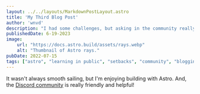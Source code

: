 ```yaml
---
layout: ../../layouts/MarkdownPostLayout.astro
title: 'My Third Blog Post'
author: 'wnvd'
description: "I had some challenges, but asking in the community really helped!"
publishedDate: 6-19-2023
image: 
    url: "https://docs.astro.build/assets/rays.webp"
    alt: "Thumbnail of Astro rays."
pubDate: 2022-07-15
tags: ["astro", "learning in public", "setbacks", "community", "blogging"]
---
```

It wasn't always smooth sailing, but I'm enjoying building with Astro. And, the [Discord community](https://astro.build/chat) is really friendly and helpful!
